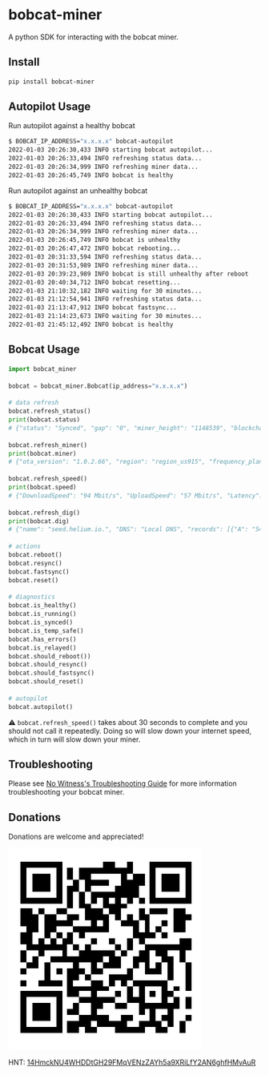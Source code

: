 # bobcat-miner

A python SDK for interacting with the bobcat miner.

## Install

```bash
pip install bobcat-miner
```

## Autopilot Usage

Run autopilot against a healthy bobcat

```bash
$ BOBCAT_IP_ADDRESS="x.x.x.x" bobcat-autopilot
2022-01-03 20:26:30,433 INFO starting bobcat autopilot...
2022-01-03 20:26:33,494 INFO refreshing status data...
2022-01-03 20:26:34,999 INFO refreshing miner data...
2022-01-03 20:26:45,749 INFO bobcat is healthy
```

Run autopilot against an unhealthy bobcat

```bash
$ BOBCAT_IP_ADDRESS="x.x.x.x" bobcat-autopilot
2022-01-03 20:26:30,433 INFO starting bobcat autopilot...
2022-01-03 20:26:33,494 INFO refreshing status data...
2022-01-03 20:26:34,999 INFO refreshing miner data...
2022-01-03 20:26:45,749 INFO bobcat is unhealthy
2022-01-03 20:26:47,472 INFO bobcat rebooting...
2022-01-03 20:31:33,594 INFO refreshing status data...
2022-01-03 20:31:53,989 INFO refreshing miner data...
2022-01-03 20:39:23,989 INFO bobcat is still unhealthy after reboot
2022-01-03 20:40:34,712 INFO bobcat resetting...
2022-01-03 21:10:32,182 INFO waiting for 30 minutes...
2022-01-03 21:12:54,941 INFO refreshing status data...
2022-01-03 21:13:47,912 INFO bobcat fastsync...
2022-01-03 21:14:23,673 INFO waiting for 30 minutes...
2022-01-03 21:45:12,492 INFO bobcat is healthy
```

## Bobcat Usage

```python
import bobcat_miner

bobcat = bobcat_miner.Bobcat(ip_address="x.x.x.x")

# data refresh
bobcat.refresh_status()
print(bobcat.status)
# {"status": "Synced", "gap": "0", "miner_height": "1148539", "blockchain_height": "1148539", "epoch": "30157"}

bobcat.refresh_miner()
print(bobcat.miner)
# {"ota_version": "1.0.2.66", "region": "region_us915", "frequency_plan": "us915", "animal": "my-mocked-miner", ... }

bobcat.refresh_speed()
print(bobcat.speed)
# {"DownloadSpeed": "94 Mbit/s", "UploadSpeed": "57 Mbit/s", "Latency": "7.669083ms"}

bobcat.refresh_dig()
print(bobcat.dig)
# {"name": "seed.helium.io.", "DNS": "Local DNS", "records": [{"A": "54.232.171.76", ... ]}

# actions
bobcat.reboot()
bobcat.resync()
bobcat.fastsync()
bobcat.reset()

# diagnostics
bobcat.is_healthy()
bobcat.is_running()
bobcat.is_synced()
bobcat.is_temp_safe()
bobcat.has_errors()
bobcat.is_relayed()
bobcat.should_reboot())
bobcat.should_resync()
bobcat.should_fastsync()
bobcat.should_reset()

# autopilot
bobcat.autopilot()
```

:warning: `bobcat.refresh_speed()` takes about 30 seconds to complete and you should not call it repeatedly. Doing so will slow down your internet speed, which in turn will slow down your miner.

## Troubleshooting

Please see [No Witness's Troubleshooting Guide](https://www.nowitness.org/troubleshooting/) for more information troubleshooting your bobcat miner.

## Donations

Donations are welcome and appreciated!

[![HNT: 14HmckNU4WHDDtGH29FMqVENzZAYh5a9XRiLfY2AN6ghfHMvAuR](./images/wallet.jpg)](https://explorer-v1.helium.com/accounts/14HmckNU4WHDDtGH29FMqVENzZAYh5a9XRiLfY2AN6ghfHMvAuR)

HNT: [14HmckNU4WHDDtGH29FMqVENzZAYh5a9XRiLfY2AN6ghfHMvAuR](https://explorer-v1.helium.com/accounts/14HmckNU4WHDDtGH29FMqVENzZAYh5a9XRiLfY2AN6ghfHMvAuR)
